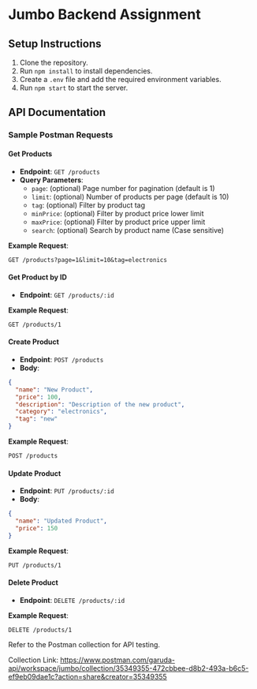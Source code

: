 # Jumbo Backend Assignment

## Setup Instructions

1. Clone the repository.
2. Run `npm install` to install dependencies.
3. Create a `.env` file and add the required environment variables.
4. Run `npm start` to start the server.

## API Documentation

### Sample Postman Requests

#### Get Products
- **Endpoint**: `GET /products`
- **Query Parameters**:
  - `page`: (optional) Page number for pagination (default is 1)
  - `limit`: (optional) Number of products per page (default is 10)
  - `tag`: (optional) Filter by product tag
  - `minPrice`: (optional) Filter by product price lower limit
  - `maxPrice`: (optional) Filter by product price upper limit
  - `search`: (optional) Search by product name (Case sensitive)

**Example Request**:
```
GET /products?page=1&limit=10&tag=electronics
```

#### Get Product by ID
- **Endpoint**: `GET /products/:id`

**Example Request**:
```
GET /products/1
```

#### Create Product
- **Endpoint**: `POST /products`
- **Body**:
```json
{
  "name": "New Product",
  "price": 100,
  "description": "Description of the new product",
  "category": "electronics",
  "tag": "new"
}
```

**Example Request**:
```
POST /products
```

#### Update Product
- **Endpoint**: `PUT /products/:id`
- **Body**:
```json
{
  "name": "Updated Product",
  "price": 150
}
```

**Example Request**:
```
PUT /products/1
```

#### Delete Product
- **Endpoint**: `DELETE /products/:id`

**Example Request**:
```
DELETE /products/1
```

Refer to the Postman collection for API testing.

Collection Link: https://www.postman.com/garuda-api/workspace/jumbo/collection/35349355-472cbbee-d8b2-493a-b6c5-ef9eb09dae1c?action=share&creator=35349355
